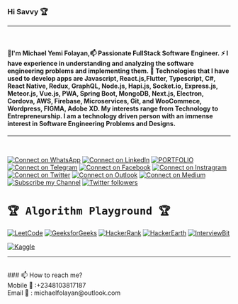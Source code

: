 ### Hi Savvy 🏆
<hr>
<br>

#### 💬I'm Michael Yemi Folayan,📫 Passionate FullStack Software Engineer. ⚡ I have experience in understanding and analyzing the software engineering problems and implementing them. 🔭 Technologies that I have used to develop apps are Javascript, React.js,Flutter, Typescript, C#, React Native, Redux, GraphQL, Node.js, Hapi.js, Socket.io, Express.js, Meteor.js, Vue.js, PWA, Spring Boot, MongoDB, Next.js, Electron, Cordova, AWS, Firebase, Microservices, Git, and WooCommece, Wordpress, FIGMA, Adobe XD. My interests range from Technology to Entrepreneurship. I am a technology driven person with an immense interest in Software Engineering Problems and Designs.

<hr>
<br>


[![Connect on WhatsApp](https://img.shields.io/badge/-WhatsApp-darkgreen?style=flat&amp;labelColor=white&amp;logo=whatsapp&amp;logoColor=darkgreen)](https://wa.me/2348103817187)
[![Connect on LinkedIn](https://img.shields.io/badge/-Linkedin-0e76a8?style=flat&amp;labelColor=white&amp;logo=linkedin&amp;logoColor=0e76a8)](https://www.linkedin.com/in/folayan-yemi/)
[![PORTFOLIO](https://img.shields.io/badge/YMF-PORFOLIO%20WEBSITE-green?style=flat-square&link=https://michaelfolayan.netlify.com/)](https://michaelfolayan.netlify.com/)
[![Connect on Telegram](https://img.shields.io/badge/-Telegram-1ca0f1?style=flat&amp;labelColor=white&amp;logo=telegram&amp;logoColor=1ca0f1)](https://t.me/geekfolayanyemi)
[![Connect on Facebook](https://img.shields.io/badge/-Facebook-blue?style=flat&amp;labelColor=white&amp;logo=facebook&amp;logoColor=blue)](https://www.facebook.com/folayan.yemi/)
[![Connect on Instragram](https://img.shields.io/badge/-Instagram-f3013b?style=flat&amp;labelColor=white&amp;logo=instagram&amp;logoColor=e84393)](https://www.instagram.com/michael_folayan/)
[![Connect on Twitter](https://img.shields.io/badge/-Twitter-1ca0f1?style=flat&amp;labelColor=white&amp;logo=twitter&amp;logoColor=1ca0f1&amp)](https://twitter.com/softfolayanyemi)
[![Connect on Outlook](https://img.shields.io/badge/O-michaelfolayan%40outlook.com-blue)](mailto:michaelfolayan@outlook.com)
[![Connect on Medium](https://img.shields.io/badge/-Medium-black?style=flat&amp;labelColor=white&amp;logo=medium&amp;logoColor=black)](https://medium.com/@yemmyfolayan)
[![Subscribe my Channel](https://img.shields.io/badge/-YouTube-ff0000?style=flat&amp;labelColor=white&amp;logo=youtube&amp;logoColor=ff0000)](https://www.youtube.com/channel/UCMcHO99n8_YxRnG1UguaDJw?sub_confirmation=1)
[![Twitter followers](https://img.shields.io/twitter/follow/softfolayanyemi?style=social)](https://twitter.com/intent/follow?screen_name=softfolayanyemi)


# `🏆 Algorithm Playground 🏆`
[![LeetCode](https://img.shields.io/badge/-LeetCode-orange?style=flat&amp;labelColor=black&amp;logo=leetcode&amp;logoColor=orange)](https://leetcode.com/michaelfolayan/)
[![GeeksforGeeks](https://img.shields.io/badge/-GeeksforGeeks-darkgreen?style=flat&amp;labelColor=white&amp;logo=geeksforgeeks&amp;logoColor=darkgreen)](https://auth.geeksforgeeks.org/user/michaelfolayan/practice/)
[![HackerRank](https://img.shields.io/badge/-HackerRank-green?style=flat&amp;labelColor=white&amp;logo=hackerrank&amp;logoColor=green)](https://www.hackerrank.com/michaelfolayan)
[![HackerEarth](https://img.shields.io/badge/-HackerEarth-darkblue?style=flat&amp;labelColor=white&amp;logo=hackerearth&amp;logoColor=darkblue)](https://www.hackerearth.com/@foyemc)
[![InterviewBit](https://img.shields.io/badge/-InterviewBit-blue?style=flat&amp;labelColor=white&amp;logo=interviewbit&amp;logoColor=blue)](https://www.interviewbit.com/profile/v88vmt0opa)

[![Kaggle](https://img.shields.io/badge/-Kaggle-blue?style=flat&amp;labelColor=white&amp;logo=kaggle&amp;logoColor=blue)](https://www.kaggle.com/michaelfolayan)
<br>
<hr>
<br>
### 📫 How to reach me?   
<br>
Mobile 📲 :+2348103817187
<br>
Email 📧 : michaelfolayan@outlook.com
<br>

<!--
**YemmyFolayan/YemmyFolayan** is a ✨ _special_ ✨ repository because its `README.md` (this file) appears on your GitHub profile.

Here are some ideas to get you started:

- 🔭 I’m currently working on ...
- 🌱 I’m currently learning ...
- 👯 I’m looking to collaborate on ...
- 🤔 I’m looking for help with ...
- 💬 Ask me about ...
- 📫 How to reach me: ...
- 😄 Pronouns: ...
- ⚡ Fun fact: ...
-->
